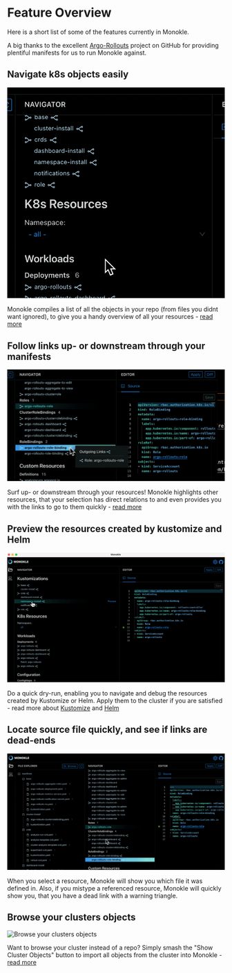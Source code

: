 # Feature Overview

Here is a short list of some of the features currently in Monokle.

A big thanks to the excellent [Argo-Rollouts](https://github.com/argoproj/argo-rollouts/) project on GitHub for
providing plentiful manifests for us to run Monokle against.

## Navigate k8s objects easily

![Navigate k8s objects easily](img/navigator.gif)

Monokle compiles a list of all the objects in your repo (from files you didnt want ignored), to give you a handy
overview of all your resources - [read more](resource-navigation.md)

## Follow links up- or downstream through your manifests

![Follow links up or downstream through your manifests](img/upstream-downstream.gif)

Surf up- or downstream through your resources! Monokle highlights other resources, that your selection has direct
relations to and even provides you with the links to go to them quickly - [read more](resource-navigation.md)

## Preview the resources created by kustomize and Helm

![Preview the resources created by Kustomize or Helm](img/kustomization.gif)

Do a quick dry-run, enabling you to navigate and debug the resources created by Kustomize or Helm. Apply them to
the cluster if you are satisfied - read more about [Kustomize](kustomize.md) and [Helm](helm.md)

## Locate source file quickly, and see if links are dead-ends

![Locate source file quickly, and see if links are dead-ends](img/find-file-and-dead-links.gif)

When you select a resource, Monokle will show you which file it was defined in. Also, if you mistype a referenced
resource, Monokle will quickly show you, that you have a dead link with a warning triangle.

## Browse your clusters objects

![Browse your clusters objects](img/cluster-objects.gif)

Want to browse your cluster instead of a repo? Simply smash the "Show Cluster Objects" button to import all objects from
the cluster into Monokle - [read more](cluster-integration.md)
